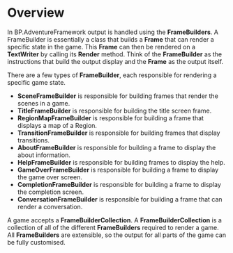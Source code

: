 # Overview
In BP.AdventureFramework output is handled using the **FrameBuilders**. A FrameBuilder is essentially a class that builds a **Frame** that can render a specific state in the game. This **Frame** can then be rendered on a **TextWriter** by calling its **Render** method. Think of the **FrameBuilder** as the instructions that build the output display and the **Frame** as the output itself.

There are a few types of **FrameBuilder**, each responsible for rendering a specific game state.
* **SceneFrameBuilder** is responsible for building frames that render the scenes in a game.
* **TitleFrameBuilder** is responsible for building the title screen frame.
* **RegionMapFrameBuilder** is responsible for building a frame that displays a map of a Region.
* **TransitionFrameBuilder** is responsible for building frames that display transitions.
* **AboutFrameBuilder** is responsible for building a frame to display the about information.
* **HelpFrameBuilder** is responsible for building frames to display the help.
* **GameOverFrameBuilder** is responsible for building a frame to display the game over screen.
* **CompletionFrameBuilder** is responsible for building a frame to display the completion screen.
* **ConversationFrameBuilder** is responsible for building a frame that can render a conversation.

A game accepts a **FrameBuilderCollection**. A **FrameBuilderCollection** is a collection of all of the different **FrameBuilders** required to render a game. All **FrameBuilders** are extensible, so the output for all parts of the game can be fully customised.
